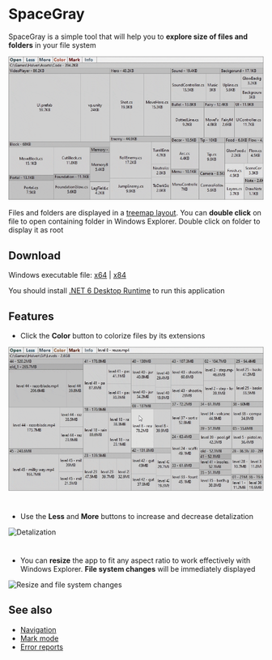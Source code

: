 # SpaceGray
SpaceGray is a simple tool that will help you to **explore size of files and folders** in your file system

![Space Gray application](Docs/Images/display_folder.gif)

Files and folders are displayed in a [treemap layout](https://en.wikipedia.org/wiki/Treemapping). You can **double click** on file to open containing folder in Windows Explorer. Double click on folder to display it as root

## Download

Windows executable file: [x64](https://drive.google.com/file/d/1DFh4YEKFMtG-n5ntRR_HdCvGeRPDEAbm/view) | [x84](https://drive.google.com/file/d/18aYsesKeHUKIn5K-EXN5Uf-A296yb7kK/view)

You should install [.NET 6 Desktop Runtime](https://dotnet.microsoft.com/en-us/download/dotnet/6.0) to run this application

## Features

- Click the **Color** button to colorize files by its extensions

![Colored mode](Docs/Images/color_button.gif)

#
- Use the **Less** and **More** buttons to increase and decrease detalization

![Detalization](Docs/Images/less_more_button.gif)

#
- You can **resize** the app to fit any aspect ratio to work effectively with Windows Explorer. **File system changes** will be immediately displayed

![Resize and file system changes](Docs/Images/resize_watcher.gif)

## See also
- [Navigation]()
- [Mark mode]()
- [Error reports]()